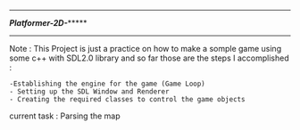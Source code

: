 *****************************************************************
***********************Platformer-2D-****************************
*****************************************************************

Note : This Project is just a practice on how to make a somple game
using some c++ with SDL2.0 library and so far those are the steps 
I accomplished :

    -Establishing the engine for the game (Game Loop)
    - Setting up the SDL Window and Renderer
    - Creating the required classes to control the game objects

current task : Parsing the map